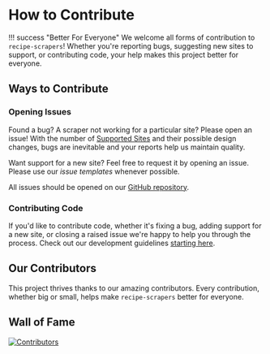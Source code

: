 # How to Contribute

!!! success "Better For Everyone"
    We welcome all forms of contribution to `recipe-scrapers`!
    Whether you're reporting bugs, suggesting new sites to support, or contributing code,
    your help makes this project better for everyone.

## Ways to Contribute

### Opening Issues

Found a bug? A scraper not working for a particular site? Please open an issue!
With the number of [Supported Sites](../getting-started/supported-sites.md) and their possible design changes,
bugs are inevitable and your reports help us maintain quality.

Want support for a new site? Feel free to request it by opening an issue. Please use our _issue templates_ whenever possible.

All issues should be opened on our [GitHub repository](https://github.com/hhursev/recipe-scrapers/issues).

### Contributing Code

If you'd like to contribute code, whether it's fixing a bug, adding support for a new site, or closing a raised issue
we're happy to help you through the process. Check out our development guidelines [starting here](./documentation.md).

## Our Contributors

This project thrives thanks to our amazing contributors.
Every contribution, whether big or small, helps make `recipe-scrapers` better for everyone.

## Wall of Fame

[![Contributors](https://contrib.rocks/image?repo=hhursev/recipe-scrapers)](https://github.com/hhursev/recipe-scrapers/graphs/contributors)

